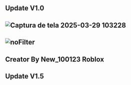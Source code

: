 Update V1.0
------------------------
![Captura de tela 2025-03-29 103228](https://github.com/user-attachments/assets/6eb2c512-ffa2-4466-b387-1add9021f40a)
---------------------------------
![noFilter](https://github.com/user-attachments/assets/6b0d3f84-9481-4d83-aed3-7ba480c7dbb3)
-
Creator By New_100123 Roblox
--------------------------------------------
Update V1.5
------------------------

